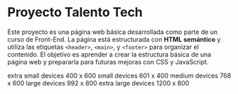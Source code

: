 # Proyecto Talento Tech

Este proyecto es una página web básica desarrollada como parte de un curso de Front-End.
La página está estructurada con **HTML semántico** y utiliza las etiquetas `<header>`, `<main>`, y `<footer>` para organizar el contenido. El objetivo es aprender a crear la estructura básica de una página web y prepararla para futuras mejoras con CSS y JavaScript.

<!-- Del menu hamburguesa se despliegan las secciones de libreria

del icono user... se despliega registrarse e iniciar sesión

el icono de carrito muestra los productos ingresados en carrito de compras -->

extra small devices 400 x 600
small devices 601 x 400
medium devices 768 x 600
large devices 992 x 800
extra large devices 1200 x 800

